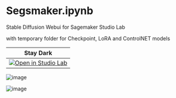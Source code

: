 # Segsmaker.ipynb
Stable Diffusion Webui for Sagemaker Studio Lab

with temporary folder for Checkpoint, LoRA and ControlNET models

Stay Dark |
------------- |
[![Open in Studio Lab](https://studiolab.sagemaker.aws/studiolab.svg)](https://studiolab.sagemaker.aws/import/github/pantat88/segsmaker/blob/main/Segsmaker.ipynb)  |

![image](https://github.com/pantat88/segsmaker/assets/132797949/a6b2a019-9ea0-413c-aba7-9ecaf120c66a)

![image](https://github.com/pantat88/segsmaker/assets/132797949/acc8e533-2a71-4be9-b8ce-d0dd992f9970)


